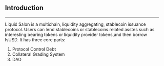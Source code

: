 ## Introduction

---

Liquid Salon is a multichain, liquidity aggregating, stablecoin issuance protocol. Users can lend stablecoins or stablecoins related asstes such as interesting bearing tokens or liquidity provider tokens,and then borrow lsUSD. 
It has three core parts:
1. Protocol Control Debt
2. Collateral Grading System
3. DAO
